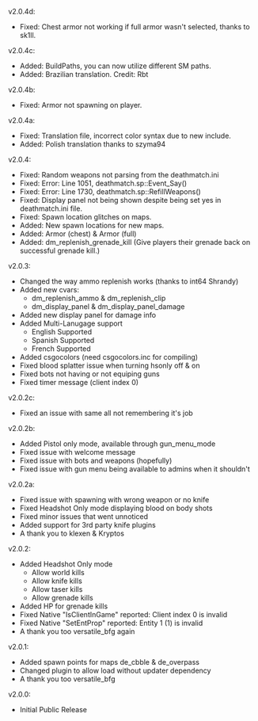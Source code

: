 v2.0.4d:
- Fixed: Chest armor not working if full armor wasn't selected, thanks to sk1ll.

v2.0.4c:
- Added: BuildPaths, you can now utilize different SM paths.
- Added: Brazilian translation. Credit: Rbt

v2.0.4b:
- Fixed: Armor not spawning on player.

v2.0.4a:
- Fixed: Translation file, incorrect color syntax due to new include.
- Added: Polish translation thanks to szyma94

v2.0.4:
- Fixed: Random weapons not parsing from the deathmatch.ini
- Fixed: Error: Line 1051, deathmatch.sp::Event_Say()
- Fixed: Error: Line 1730, deathmatch.sp::RefillWeapons()
- Fixed: Display panel not being shown despite being set yes in deathmatch.ini file.
- Fixed: Spawn location glitches on maps.
- Added: New spawn locations for new maps.
- Added: Armor (chest) & Armor (full)
- Added: dm_replenish_grenade_kill (Give players their grenade back on successful grenade kill.)

v2.0.3:
- Changed the way ammo replenish works (thanks to int64 Shrandy)
- Added new cvars:
	- dm_replenish_ammo & dm_replenish_clip
	- dm_display_panel & dm_display_panel_damage
- Added new display panel for damage info
- Added Multi-Lanugage support
	- English Supported
	- Spanish Supported
	- French Supported
- Added csgocolors (need csgocolors.inc for compiling)
- Fixed blood splatter issue when turning hsonly off & on
- Fixed bots not having or not equiping guns
- Fixed timer message (client index 0)

v2.0.2c:
- Fixed an issue with same all not remembering it's job

v2.0.2b:
- Added Pistol only mode, available through gun_menu_mode
- Fixed issue with welcome message
- Fixed issue with bots and weapons (hopefully)
- Fixed issue with gun menu being available to admins when it shouldn't

v2.0.2a:
- Fixed issue with spawning with wrong weapon or no knife
- Fixed Headshot Only mode displaying blood on body shots
- Fixed minor issues that went unnoticed
- Added support for 3rd party knife plugins
- A thank you to klexen & Kryptos

v2.0.2:
- Added Headshot Only mode
	- Allow world kills
	- Allow knife kills
	- Allow taser kills
	- Allow grenade kills
- Added HP for grenade kills
- Fixed Native "IsClientInGame" reported: Client index 0 is invalid
- Fixed Native "SetEntProp" reported: Entity 1 (1) is invalid
- A thank you too versatile_bfg again

v2.0.1:
- Added spawn points for maps de_cbble & de_overpass
- Changed plugin to allow load without updater dependency
- A thank you too versatile_bfg

v2.0.0:
- Initial Public Release